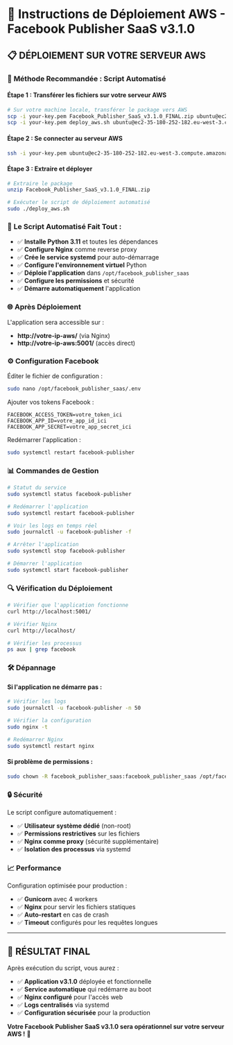 # 🚀 Instructions de Déploiement AWS - Facebook Publisher SaaS v3.1.0

## 📋 **DÉPLOIEMENT SUR VOTRE SERVEUR AWS**

### 🎯 **Méthode Recommandée : Script Automatisé**

#### **Étape 1 : Transférer les fichiers sur votre serveur AWS**

```bash
# Sur votre machine locale, transférer le package vers AWS
scp -i your-key.pem Facebook_Publisher_SaaS_v3.1.0_FINAL.zip ubuntu@ec2-35-180-252-182.eu-west-3.compute.amazonaws.com:~/
scp -i your-key.pem deploy_aws.sh ubuntu@ec2-35-180-252-182.eu-west-3.compute.amazonaws.com:~/
```

#### **Étape 2 : Se connecter au serveur AWS**

```bash
ssh -i your-key.pem ubuntu@ec2-35-180-252-182.eu-west-3.compute.amazonaws.com
```

#### **Étape 3 : Extraire et déployer**

```bash
# Extraire le package
unzip Facebook_Publisher_SaaS_v3.1.0_FINAL.zip

# Exécuter le script de déploiement automatisé
sudo ./deploy_aws.sh
```

### 🔧 **Le Script Automatisé Fait Tout :**

- ✅ **Installe Python 3.11** et toutes les dépendances
- ✅ **Configure Nginx** comme reverse proxy
- ✅ **Crée le service systemd** pour auto-démarrage
- ✅ **Configure l'environnement virtuel** Python
- ✅ **Déploie l'application** dans `/opt/facebook_publisher_saas`
- ✅ **Configure les permissions** et sécurité
- ✅ **Démarre automatiquement** l'application

### 🌐 **Après Déploiement**

L'application sera accessible sur :
- **http://votre-ip-aws/** (via Nginx)
- **http://votre-ip-aws:5001/** (accès direct)

### ⚙️ **Configuration Facebook**

Éditer le fichier de configuration :
```bash
sudo nano /opt/facebook_publisher_saas/.env
```

Ajouter vos tokens Facebook :
```env
FACEBOOK_ACCESS_TOKEN=votre_token_ici
FACEBOOK_APP_ID=votre_app_id_ici
FACEBOOK_APP_SECRET=votre_app_secret_ici
```

Redémarrer l'application :
```bash
sudo systemctl restart facebook-publisher
```

### 📊 **Commandes de Gestion**

```bash
# Statut du service
sudo systemctl status facebook-publisher

# Redémarrer l'application
sudo systemctl restart facebook-publisher

# Voir les logs en temps réel
sudo journalctl -u facebook-publisher -f

# Arrêter l'application
sudo systemctl stop facebook-publisher

# Démarrer l'application
sudo systemctl start facebook-publisher
```

### 🔍 **Vérification du Déploiement**

```bash
# Vérifier que l'application fonctionne
curl http://localhost:5001/

# Vérifier Nginx
curl http://localhost/

# Vérifier les processus
ps aux | grep facebook
```

### 🛠️ **Dépannage**

#### **Si l'application ne démarre pas :**
```bash
# Vérifier les logs
sudo journalctl -u facebook-publisher -n 50

# Vérifier la configuration
sudo nginx -t

# Redémarrer Nginx
sudo systemctl restart nginx
```

#### **Si problème de permissions :**
```bash
sudo chown -R facebook_publisher_saas:facebook_publisher_saas /opt/facebook_publisher_saas
```

### 🔒 **Sécurité**

Le script configure automatiquement :
- ✅ **Utilisateur système dédié** (non-root)
- ✅ **Permissions restrictives** sur les fichiers
- ✅ **Nginx comme proxy** (sécurité supplémentaire)
- ✅ **Isolation des processus** via systemd

### 📈 **Performance**

Configuration optimisée pour production :
- ✅ **Gunicorn** avec 4 workers
- ✅ **Nginx** pour servir les fichiers statiques
- ✅ **Auto-restart** en cas de crash
- ✅ **Timeout** configurés pour les requêtes longues

---

## 🎉 **RÉSULTAT FINAL**

Après exécution du script, vous aurez :
- ✅ **Application v3.1.0** déployée et fonctionnelle
- ✅ **Service automatique** qui redémarre au boot
- ✅ **Nginx configuré** pour l'accès web
- ✅ **Logs centralisés** via systemd
- ✅ **Configuration sécurisée** pour la production

**Votre Facebook Publisher SaaS v3.1.0 sera opérationnel sur votre serveur AWS !** 🚀

